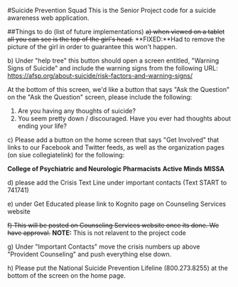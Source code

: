 #Suicide Prevention Squad
This is the Senior Project code for a suicide awareness web application.

##Things to do (list of future implementations)
~~a) when viewed on a tablet all you can see is the top of the girl's head.~~
**FIXED:**Had to remove the picture of the girl in order to guarantee this won't happen.

b) Under "help tree" this button should open a screen entitled, "Warning Signs of Suicide" and include the warning signs from the following URL: <https://afsp.org/about-suicide/risk-factors-and-warning-signs/> 

At the bottom of this screen, we'd like a button that says "Ask the Question" on the "Ask the Question" screen, please include the following:
  1. Are you having any thoughts of suicide?
  2. You seem pretty down / discouraged.  Have you ever had thoughts about ending your life?

c) Please add a button on the home screen that says "Get Involved" that links to our Facebook and Twitter feeds, as well as the organization pages (on siue collegiatelink) for the following:

**College of Psychiatric and Neurologic Pharmacists**
**Active Minds**
**MISSA**

d) please add the Crisis Text Line under important contacts (Text START to 741741)

e) under Get Educated please link to Kognito page on Counseling Services website

~~f) This will be posted on Counseling Services website once its done.  We have approval.~~
**NOTE:** This is not relavent to the project code

g) Under "Important Contacts" move the crisis numbers up above "Provident Counseling" and push everything else down.

h) Please put the National Suicide Prevention Lifeline (800.273.8255) at the bottom of the screen on the home page.
